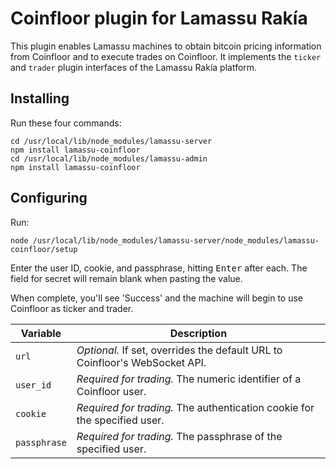 # Coinfloor plugin for Lamassu Rakía

This plugin enables Lamassu machines to obtain bitcoin pricing information from Coinfloor and to execute trades on Coinfloor. It implements the `ticker` and `trader` plugin interfaces of the Lamassu Rakía platform.

## Installing

Run these four commands:

```
cd /usr/local/lib/node_modules/lamassu-server
npm install lamassu-coinfloor
cd /usr/local/lib/node_modules/lamassu-admin
npm install lamassu-coinfloor
```

## Configuring

Run:

```
node /usr/local/lib/node_modules/lamassu-server/node_modules/lamassu-coinfloor/setup
```

Enter the user ID, cookie, and passphrase, hitting <kbd>Enter</kbd> after each. The field for secret will remain blank when pasting the value.

When complete, you'll see 'Success' and the machine will begin to use Coinfloor as ticker and trader.

| Variable     | Description
|--------------|-------------
| `url`        | *Optional.* If set, overrides the default URL to Coinfloor's WebSocket API.
| `user_id`    | *Required for trading.* The numeric identifier of a Coinfloor user.
| `cookie`     | *Required for trading.* The authentication cookie for the specified user.
| `passphrase` | *Required for trading.* The passphrase of the specified user.
